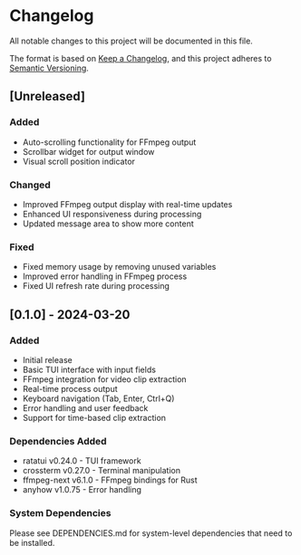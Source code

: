 # Changelog

All notable changes to this project will be documented in this file.

The format is based on [Keep a Changelog](https://keepachangelog.com/en/1.0.0/),
and this project adheres to [Semantic Versioning](https://semver.org/spec/v2.0.0.html).

## [Unreleased]

### Added
- Auto-scrolling functionality for FFmpeg output
- Scrollbar widget for output window
- Visual scroll position indicator

### Changed
- Improved FFmpeg output display with real-time updates
- Enhanced UI responsiveness during processing
- Updated message area to show more content

### Fixed
- Fixed memory usage by removing unused variables
- Improved error handling in FFmpeg process
- Fixed UI refresh rate during processing

## [0.1.0] - 2024-03-20

### Added
- Initial release
- Basic TUI interface with input fields
- FFmpeg integration for video clip extraction
- Real-time process output
- Keyboard navigation (Tab, Enter, Ctrl+Q)
- Error handling and user feedback
- Support for time-based clip extraction

### Dependencies Added
- ratatui v0.24.0 - TUI framework
- crossterm v0.27.0 - Terminal manipulation
- ffmpeg-next v6.1.0 - FFmpeg bindings for Rust
- anyhow v1.0.75 - Error handling

### System Dependencies
Please see DEPENDENCIES.md for system-level dependencies that need to be installed. 